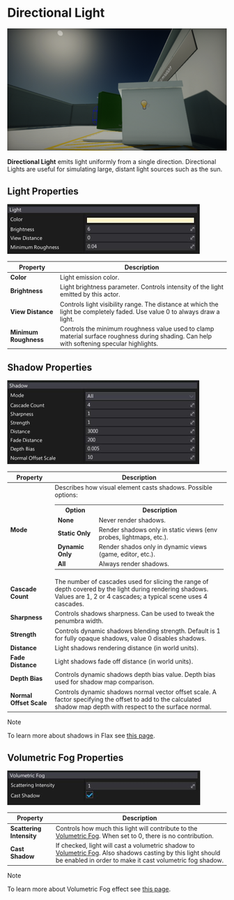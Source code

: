 # Directional Light

![Directional Light](media/directional-light.png)

**Directional Light** emits light uniformly from a single direction. Directional Lights are useful for simulating large, distant light sources such as the sun.

## Light Properties

![Directional Light Properties](media/directional-light-properties-1.jpg)

| Property | Description |
|--------|--------|
| **Color** | Light emission color. |
| **Brightness** | Light brightness parameter. Controls intensity of the light emitted by this actor. |
| **View Distance** | Controls light visibility range. The distance at which the light be completely faded. Use value 0 to always draw a light. |
| **Minimum Roughness** | Controls the minimum roughness value used to clamp material surface roughness during shading. Can help with softening specular highlights. |

## Shadow Properties

![Directional Light Properties](media/directional-light-properties-2.jpg)

| Property | Description |
|--------|--------|
| **Mode** | Describes how visual element casts shadows. Possible options: <br><table><tbody><tr><th>Option</th><th>Description</th></tr><tr><td>**None**</td><td>Never render shadows.</td></tr><tr><td>**Static Only**</td><td>Render shadows only in static views (env probes, lightmaps, etc.).</td></tr><tr><td>**Dynamic Only**</td><td>Render shados only in dynamic views (game, editor, etc.).</td></tr><tr><td>**All**</td><td>Always render shadows.</td></tr></tbody></table> |
| **Cascade Count** | The number of cascades used for slicing the range of depth covered by the light during rendering shadows. Values are 1, 2 or 4 cascades; a typical scene uses 4 cascades. |
| **Sharpness** | Controls shadows sharpness. Can be used to tweak the penumbra width. |
| **Strength** | Controls dynamic shadows blending strength. Default is 1 for fully opaque shadows, value 0 disables shadows. |
| **Distance** | Light shadows rendering distance (in world units). |
| **Fade Distance** | Light shadows fade off distance (in world units). |
| **Depth Bias** | Controls dynamic shadows depth bias value. Depth bias used for shadow map comparison. |
| **Normal Offset Scale** | Controls dynamic shadows normal vector offset scale. A factor specifying the offset to add to the calculated shadow map depth with respect to the surface normal. |

> [!Note]
> To learn more about shadows in Flax see [this page](../shadows.md).

## Volumetric Fog Properties

![Directional Light Properties](media/volumetric-fog-properties.jpg)

| Property | Description |
|--------|--------|
| **Scattering Intensity** | Controls how much this light will contribute to the [Volumetric Fog](../../fog-effects/volumetric-fog.md). When set to 0, there is no contribution. |
| **Cast Shadow** | If checked, light will cast a volumetric shadow to [Volumetric Fog](../../fog-effects/volumetric-fog.md). Also shadows casting by this light should be enabled in order to make it cast volumetric fog shadow. |

> [!Note]
> To learn more about Volumetric Fog effect see [this page](../../fog-effects/volumetric-fog.md).
